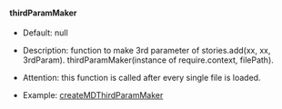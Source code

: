 #### thirdParamMaker

  * Default: null

  * Description: function to make 3rd parameter of stories.add(xx, xx, 3rdParam). 
    thirdParamMaker(instance of require.context, filePath).

  * Attention: this function is called after every single file is loaded.

  * Example: [createMDThirdParamMaker](/src/plugin/createMDThirdParamMaker.js)
